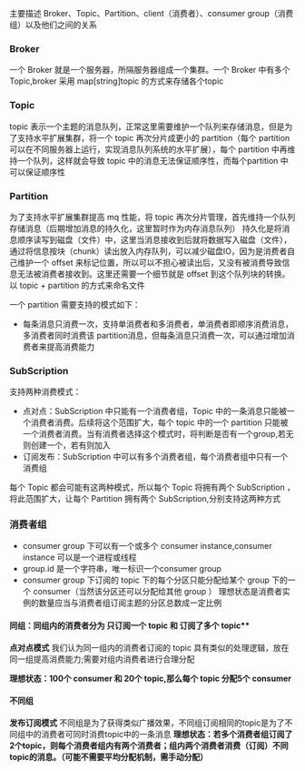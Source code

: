 主要描述 Broker、Topic、Partition、client（消费者）、consumer group（消费组）以及他们之间的关系

### Broker
一个 Broker 就是一个服务器，所隔服务器组成一个集群。一个 Broker 中有多个 Topic,broker 采用 map[string]topic 的方式来存储各个topic

### Topic
topic 表示一个主题的消息队列，正常这里需要维护一个队列来存储消息，但是为了支持水平扩展集群，将一个 topic 再次分片成更小的 partition（每个 partition 可以在不同服务器上运行，实现消息队列系统的水平扩展），每个 partition 中再维持一个队列，这样就会导致 topic 中的消息无法保证顺序性，而每个partition 中可以保证顺序性

### Partition
为了支持水平扩展集群提高 mq 性能，将 topic 再次分片管理，首先维持一个队列存储消息（后期增加消息的持久化，这里暂时作为内存消息队列）
持久化是将消息顺序读写到磁盘（文件）中，这里当消息接收到后就将数据写入磁盘（文件），通过将信息按块（chunk）读出放入内存队列，可以减少磁盘IO，因为是消费者自己维护一个 offset 来标记位置，所以可以不担心被读出后，又没有被消费导致信息无法被消费者接收到。这里还需要一个细节就是 offset 到这个队列块的转换。以 topic + partition 的方式来命名文件

一个 partition 需要支持的模式如下：
- 每条消息只消费一次，支持单消费者和多消费者，单消费者即顺序消费消息，多消费者同时消费该 partition消息，但每条消息只消费一次，可以通过增加消费者来提高消费能力

### SubScription
支持两种消费模式：
- 点对点：SubScription 中只能有一个消费者组，Topic 中的一条消息只能被一个消费者消费。后续将这个范围扩大，每个 topic 中的一个 partition 只能被一个消费者消费。当有消费者选择这个模式时，将判断是否有一个group,若无则创建一个，若有则加入
- 订阅发布：SubScription 中可以有多个消费者组，每个消费者组中只有一个消费组

每个 Topic 都会可能有这两种模式，所以每个 Topic 将拥有两个 SubScription ，将此范围扩大，让每个 Partition 拥有两个 SubScription,分别支持这两种方式

### 消费者组
- consumer group 下可以有一个或多个 consumer instance,consumer instance 可以是一个进程或线程
- group.id 是一个字符串，唯一标识一个consumer group
- consumer group 下订阅的 topic 下的每个分区只能分配给某个 group 下的一个 consumer（当然该分区还可以分配给其他 group ）
理想状态是消费者实例的数量应当与消费者组订阅主题的分区总数成一定比例

#### 同组：同组内的消费者分为 只订阅一个 topic 和 订阅了多个 topic**
**点对点模式**
我们认为同一组内的消费者订阅的 topic 具有类似的处理逻辑，放在同一组提高消费能力;需要对组内消费者进行合理分配

**理想状态：100个 consumer 和 20个 topic,那么每个 topic 分配5个 consumer**

#### 不同组
**发布订阅模式**
不同组是为了获得类似广播效果，不同组订阅相同的topic是为了不同组中的消费者可同时消费topic中的一条消息
**理想状态：若多个消费者组订阅了2个topic，则每个消费者组内有两个消费者；组内两个消费者消费（订阅）不同topic的消息。（可能不需要平均分配机制，需手动分配）**